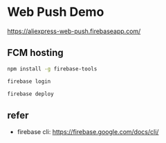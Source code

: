# Web Push Demo

https://aliexpress-web-push.firebaseapp.com/

## FCM hosting

```sh
npm install -g firebase-tools

firebase login

firebase deploy
```

## refer

* firebase cli: https://firebase.google.com/docs/cli/
